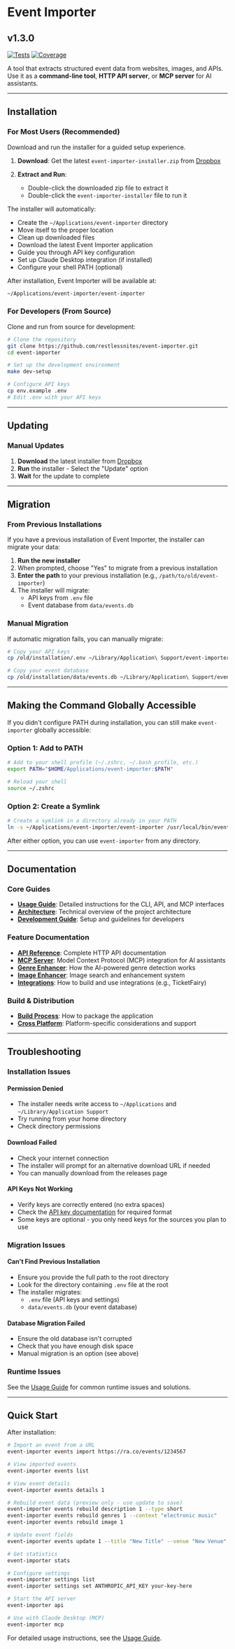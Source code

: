 # Event Importer

## v1.3.0

[![Tests](https://github.com/restlessnites/event-importer/actions/workflows/tests.yml/badge.svg)](https://github.com/restlessnites/event-importer/actions/workflows/tests.yml)
[![Coverage](https://img.shields.io/badge/coverage-54.7%25-green)](https://github.com/restlessnites/event-importer)

A tool that extracts structured event data from websites, images, and APIs. Use it as a **command-line tool**, **HTTP API server**, or **MCP server** for AI assistants.

---

## Installation

### For Most Users (Recommended)

Download and run the installer for a guided setup experience.

1. **Download**: Get the latest `event-importer-installer.zip` from [Dropbox](https://www.dropbox.com/scl/fi/aqldz7tbym0tla2js7bdp/event-importer-installer.zip?rlkey=ocmjxmtiauk8enswm6j1vz2u2&st=pftsjs2h&dl=1)

2. **Extract and Run**:
   - Double-click the downloaded zip file to extract it
   - Double-click the `event-importer-installer` file to run it

The installer will automatically:

- Create the `~/Applications/event-importer` directory
- Move itself to the proper location
- Clean up downloaded files
- Download the latest Event Importer application
- Guide you through API key configuration
- Set up Claude Desktop integration (if installed)
- Configure your shell PATH (optional)

After installation, Event Importer will be available at:

```bash
~/Applications/event-importer/event-importer
```

### For Developers (From Source)

Clone and run from source for development:

```bash
# Clone the repository
git clone https://github.com/restlessnites/event-importer.git
cd event-importer

# Set up the development environment
make dev-setup

# Configure API keys
cp env.example .env
# Edit .env with your API keys
```

---

## Updating

### Manual Updates

1. **Download** the latest installer from [Dropbox](https://www.dropbox.com/scl/fi/aqldz7tbym0tla2js7bdp/event-importer-installer.zip?rlkey=ocmjxmtiauk8enswm6j1vz2u2&st=pftsjs2h&dl=1)
2. **Run** the installer - Select the "Update" option
3. **Wait** for the update to complete

---

## Migration

### From Previous Installations

If you have a previous installation of Event Importer, the installer can migrate your data:

1. **Run the new installer**
2. When prompted, choose "Yes" to migrate from a previous installation
3. **Enter the path** to your previous installation (e.g., `/path/to/old/event-importer`)
4. The installer will migrate:
   - API keys from `.env` file
   - Event database from `data/events.db`

### Manual Migration

If automatic migration fails, you can manually migrate:

```bash
# Copy your API keys
cp /old/installation/.env ~/Library/Application\ Support/event-importer/

# Copy your event database
cp /old/installation/data/events.db ~/Library/Application\ Support/event-importer/
```

---

## Making the Command Globally Accessible

If you didn't configure PATH during installation, you can still make `event-importer` globally accessible:

### Option 1: Add to PATH

```bash
# Add to your shell profile (~/.zshrc, ~/.bash_profile, etc.)
export PATH="$HOME/Applications/event-importer:$PATH"

# Reload your shell
source ~/.zshrc
```

### Option 2: Create a Symlink

```bash
# Create a symlink in a directory already in your PATH
ln -s ~/Applications/event-importer/event-importer /usr/local/bin/event-importer
```

After either option, you can use `event-importer` from any directory.

---

## Documentation

### Core Guides

- **[Usage Guide](docs/USAGE.md)**: Detailed instructions for the CLI, API, and MCP interfaces
- **[Architecture](docs/ARCHITECTURE.md)**: Technical overview of the project architecture
- **[Development Guide](docs/DEVELOPMENT.md)**: Setup and guidelines for developers

### Feature Documentation

- **[API Reference](docs/API.md)**: Complete HTTP API documentation
- **[MCP Server](docs/MCP.md)**: Model Context Protocol (MCP) integration for AI assistants
- **[Genre Enhancer](docs/GENRE_ENHANCER.md)**: How the AI-powered genre detection works
- **[Image Enhancer](docs/IMAGE_ENHANCER.md)**: Image search and enhancement system
- **[Integrations](docs/INTEGRATIONS.md)**: How to build and use integrations (e.g., TicketFairy)

### Build & Distribution

- **[Build Process](docs/BUILD_PROCESS.md)**: How to package the application
- **[Cross Platform](docs/CROSS_PLATFORM.md)**: Platform-specific considerations and support

---

## Troubleshooting

### Installation Issues

#### Permission Denied

- The installer needs write access to `~/Applications` and `~/Library/Application Support`
- Try running from your home directory
- Check directory permissions

#### Download Failed

- Check your internet connection
- The installer will prompt for an alternative download URL if needed
- You can manually download from the releases page

#### API Keys Not Working

- Verify keys are correctly entered (no extra spaces)
- Check the [API key documentation](docs/USAGE.md#api-keys) for required format
- Some keys are optional - you only need keys for the sources you plan to use

### Migration Issues

#### Can't Find Previous Installation

- Ensure you provide the full path to the root directory
- Look for the directory containing `.env` file at the root
- The installer migrates:
  - `.env` file (API keys and settings)
  - `data/events.db` (your event database)

#### Database Migration Failed

- Ensure the old database isn't corrupted
- Check that you have enough disk space
- Manual migration is an option (see above)

### Runtime Issues

See the [Usage Guide](docs/USAGE.md) for common runtime issues and solutions.

---

## Quick Start

After installation:

```bash
# Import an event from a URL
event-importer events import https://ra.co/events/1234567

# View imported events
event-importer events list

# View event details
event-importer events details 1

# Rebuild event data (preview only - use update to save)
event-importer events rebuild description 1 --type short
event-importer events rebuild genres 1 --context "electronic music"
event-importer events rebuild image 1

# Update event fields
event-importer events update 1 --title "New Title" --venue "New Venue"

# Get statistics
event-importer stats

# Configure settings
event-importer settings list
event-importer settings set ANTHROPIC_API_KEY your-key-here

# Start the API server
event-importer api

# Use with Claude Desktop (MCP)
event-importer mcp
```

For detailed usage instructions, see the [Usage Guide](docs/USAGE.md).
